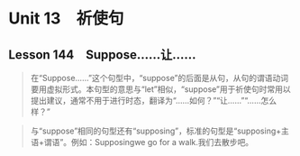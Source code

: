 ﻿ # Unit 13　祈使句
 ## Lesson 144　Suppose……让……
 
> 在“Suppose……”这个句型中，“suppose”的后面是从句，从句的谓语动词要用虚拟形式。本句型的意思与“let”相似，“suppose”用于祈使句时常用以提出建议，通常不用于进行时态，翻译为“……如何？”“让……”“……怎么样？”

> 与“suppose”相同的句型还有“supposing”，标准的句型是“supposing+主语+谓语”。例如：Supposingwe go for a walk.我们去散步吧。


 